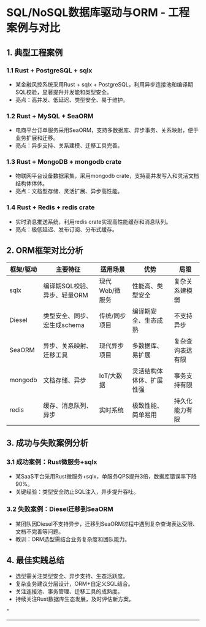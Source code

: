 ﻿# SQL/NoSQL数据库驱动与ORM - 工程案例与对比

## 1. 典型工程案例

### 1.1 Rust + PostgreSQL + sqlx

- 某金融风控系统采用Rust + sqlx + PostgreSQL，利用异步连接池和编译期SQL校验，显著提升并发能和类型安全。
- 亮点：高并发、低延迟、类型安全、易于维护。

### 1.2 Rust + MySQL + SeaORM

- 电商平台订单服务采用SeaORM，支持多数据库、异步事务、关系映射，便于业务扩展和迁移。
- 亮点：异步支持、关系建模、迁移工具完善。

### 1.3 Rust + MongoDB + mongodb crate

- 物联网平台设备数据采集，采用mongodb crate，支持高并发写入和灵活文档结构体体体。
- 亮点：文档型存储、灵活扩展、异步高性能。

### 1.4 Rust + Redis + redis crate

- 实时消息推送系统，利用redis crate实现高性能缓存和消息队列。
- 亮点：极低延迟、发布订阅、分布式缓存。

## 2. ORM框架对比分析

| 框架/驱动 | 主要特征 | 适用场景 | 优势 | 局限 |
|-----------|----------|----------|------|------|
| sqlx      | 编译期SQL校验、异步、轻量ORM | 现代Web/微服务 | 性能高、类型安全 | 复杂关系建模弱 |
| Diesel    | 类型安全、同步、宏生成schema | 传统/同步项目 | 编译期安全、生态成熟 | 不支持异步 |
| SeaORM    | 异步、关系映射、迁移工具 | 现代异步项目 | 多数据库、易扩展 | 复杂查询表达有限 |
| mongodb   | 文档存储、异步 | IoT/大数据 | 灵活结构体体体、扩展性强 | 事务支持有限 |
| redis     | 缓存、消息队列、异步 | 实时系统 | 极致性能、简单易用 | 持久化能力有限 |

## 3. 成功与失败案例分析

### 3.1 成功案例：Rust微服务+sqlx

- 某SaaS平台采用Rust微服务+sqlx，单服务QPS提升3倍，数据库错误率下降90%。
- 关键经验：类型安全防止SQL注入，异步提升吞吐。

### 3.2 失败案例：Diesel迁移到SeaORM

- 某团队因Diesel不支持异步，迁移到SeaORM过程中遇到复杂查询表达受限、文档不完善等问题。
- 教训：ORM选型需结合业务复杂度和团队能力。

## 4. 最佳实践总结

- 选型需关注类型安全、异步支持、生态活跃度。
- 复杂业务建议分层设计，ORM+自定义SQL结合。
- 关注连接池、事务管理、迁移工具的成熟度。
- 持续关注Rust数据库生态发展，及时评估新方案。

"

---
